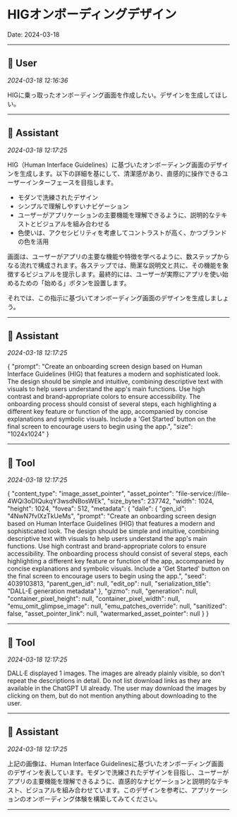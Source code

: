 # HIGオンボーディングデザイン

Date: 2024-03-18

---

## 👤 User
*2024-03-18 12:16:36*

HIGに乗っ取ったオンボーディング画面を作成したい。デザインを生成してほしい。

---

## 🤖 Assistant
*2024-03-18 12:17:25*

HIG（Human Interface Guidelines）に基づいたオンボーディング画面のデザインを生成します。以下の詳細を基にして、清潔感があり、直感的に操作できるユーザーインターフェースを目指します。

- モダンで洗練されたデザイン
- シンプルで理解しやすいナビゲーション
- ユーザーがアプリケーションの主要機能を理解できるように、説明的なテキストとビジュアルを組み合わせる
- 色使いは、アクセシビリティを考慮してコントラストが高く、かつブランドの色を活用

画面は、ユーザーがアプリの主要な機能や特徴を学べるように、数ステップからなる流れで構成されます。各ステップでは、簡潔な説明文と共に、その機能を象徴するビジュアルを提示します。最終的には、ユーザーが実際にアプリを使い始めるための「始める」ボタンを設置します。

それでは、この指示に基づいてオンボーディング画面のデザインを生成しましょう。

---

## 🤖 Assistant
*2024-03-18 12:17:25*

{
  "prompt": "Create an onboarding screen design based on Human Interface Guidelines (HIG) that features a modern and sophisticated look. The design should be simple and intuitive, combining descriptive text with visuals to help users understand the app's main functions. Use high contrast and brand-appropriate colors to ensure accessibility. The onboarding process should consist of several steps, each highlighting a different key feature or function of the app, accompanied by concise explanations and symbolic visuals. Include a 'Get Started' button on the final screen to encourage users to begin using the app.",
  "size": "1024x1024"
}

---

## 🔧 Tool
*2024-03-18 12:17:25*

{
  "content_type": "image_asset_pointer",
  "asset_pointer": "file-service://file-4WQi3oDIQukqY3wsdNBosWEk",
  "size_bytes": 237742,
  "width": 1024,
  "height": 1024,
  "fovea": 512,
  "metadata": {
    "dalle": {
      "gen_id": "4NwN7fvIXzTkUeMs",
      "prompt": "Create an onboarding screen design based on Human Interface Guidelines (HIG) that features a modern and sophisticated look. The design should be simple and intuitive, combining descriptive text with visuals to help users understand the app's main functions. Use high contrast and brand-appropriate colors to ensure accessibility. The onboarding process should consist of several steps, each highlighting a different key feature or function of the app, accompanied by concise explanations and symbolic visuals. Include a 'Get Started' button on the final screen to encourage users to begin using the app.",
      "seed": 4039103813,
      "parent_gen_id": null,
      "edit_op": null,
      "serialization_title": "DALL-E generation metadata"
    },
    "gizmo": null,
    "generation": null,
    "container_pixel_height": null,
    "container_pixel_width": null,
    "emu_omit_glimpse_image": null,
    "emu_patches_override": null,
    "sanitized": false,
    "asset_pointer_link": null,
    "watermarked_asset_pointer": null
  }
}

---

## 🔧 Tool
*2024-03-18 12:17:25*

DALL·E displayed 1 images. The images are already plainly visible, so don't repeat the descriptions in detail. Do not list download links as they are available in the ChatGPT UI already. The user may download the images by clicking on them, but do not mention anything about downloading to the user.

---

## 🤖 Assistant
*2024-03-18 12:17:25*

上記の画像は、Human Interface Guidelinesに基づいたオンボーディング画面のデザインを表しています。モダンで洗練されたデザインを目指し、ユーザーがアプリの主要機能を理解できるように、直感的なナビゲーションと説明的なテキスト、ビジュアルを組み合わせています。このデザインを参考に、アプリケーションのオンボーディング体験を構築してみてください。

---
